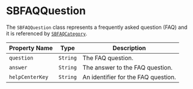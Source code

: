 # SBFAQQuestion

The `SBFAQQuestion` class represents a frequently asked question (FAQ) and it is referenced
by [`SBFAQCategory`](object-model/sbfaqcategory).

| **Property Name** | **Type** | **Description**                     |
|-------------------|----------|-------------------------------------|
| `question`        | `String` | The FAQ question.                   |
| `answer`          | `String` | The answer to the FAQ question.     |
| `helpCenterKey`   | `String` | An identifier for the FAQ question. |
